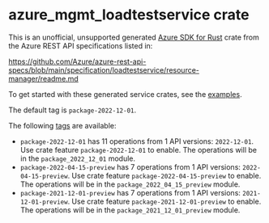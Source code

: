 # azure_mgmt_loadtestservice crate

This is an unofficial, unsupported generated [Azure SDK for Rust](https://github.com/Azure/azure-sdk-for-rust/tree/legacy) crate from the Azure REST API specifications listed in:

https://github.com/Azure/azure-rest-api-specs/blob/main/specification/loadtestservice/resource-manager/readme.md

To get started with these generated service crates, see the [examples](https://github.com/Azure/azure-sdk-for-rust/blob/legacy/services/README.md#examples).

The default tag is `package-2022-12-01`.

The following [tags](https://github.com/Azure/azure-sdk-for-rust/blob/legacy/services/tags.md) are available:

- `package-2022-12-01` has 11 operations from 1 API versions: `2022-12-01`. Use crate feature `package-2022-12-01` to enable. The operations will be in the `package_2022_12_01` module.
- `package-2022-04-15-preview` has 7 operations from 1 API versions: `2022-04-15-preview`. Use crate feature `package-2022-04-15-preview` to enable. The operations will be in the `package_2022_04_15_preview` module.
- `package-2021-12-01-preview` has 7 operations from 1 API versions: `2021-12-01-preview`. Use crate feature `package-2021-12-01-preview` to enable. The operations will be in the `package_2021_12_01_preview` module.
